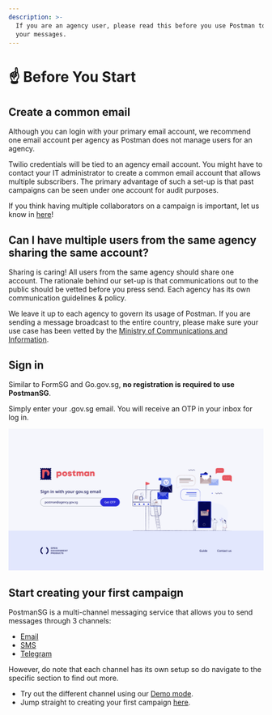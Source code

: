```yaml
---
description: >-
  If you are an agency user, please read this before you use Postman to send
  your messages.
---
```


# ☝ Before You Start

## Create a common email

Although you can login with your primary email account, we recommend one email account per agency as Postman does not manage users for an agency.

Twilio credentials will be tied to an agency email account. You might have to contact your IT administrator to create a common email account that allows multiple subscribers. The primary advantage of such a set-up is that past campaigns can be seen under one account for audit purposes.

If you think having multiple collaborators on a campaign is important, let us know in [here](https://go.gov.sg/postman-featurerequest)!

## Can I have multiple users from the same agency sharing the same account?

Sharing is caring! All users from the same agency should share one account. The rationale behind our set-up is that communications out to the public should be vetted before you press send. Each agency has its own communication guidelines & policy.

We leave it up to each agency to govern its usage of Postman. If you are sending a message broadcast to the entire country, please make sure your use case has been vetted by the [Ministry of Communications and Information](https://www.mci.gov.sg/).

## Sign in

Similar to FormSG and Go.gov.sg, **no registration is required to use PostmanSG**.

Simply enter your .gov.sg email. You will receive an OTP in your inbox for log in.

![](../../.gitbook/assets/SignIn-Filled.png)

## Start creating your first campaign

PostmanSG is a multi-channel messaging service that allows you to send messages through 3 channels:

* [Email](../quick-start/email/)
* [SMS](../quick-start/sms/)
* [Telegram](../quick-start/telegram-bot/)

However, do note that each channel has its own setup so do navigate to the specific section to find out more.

* Try out the different channel using our [Demo mode](demo-mode.md).
* Jump straight to creating your first campaign [here](../quick-start/).

##
